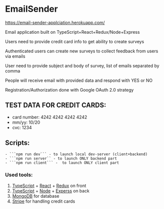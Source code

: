 # EmailSender
https://email-sender-applciation.herokuapp.com/

Email application built on TypeScript+React+Redux/Node+Express

Users need to provide credit card info to get ability to create surveys

Authenticated users can create new surveys to collect feedback from users via emails

User need to provide subject and body of survey, list of emails separated by comma 

People will receive email with provided data and respond with YES or NO

Registration/Authorization done with Google OAuth 2.0 strategy

## TEST DATA FOR CREDIT CARDS:
  - card number: 4242 4242 4242 4242
  - mm/yy: 10/20
  - cvc: 1234
  
## Scripts:
    - ```npm run dev``` - to launch local dev-server (client+backend)
    - ```npm run server`` - to launch ONLY backend part
    - ```npm run client``` -  to launch ONLY client part

### Used tools:
  1. [TypeScript](https://typescriptlang.org) + [React](https://reactjs.org/) + [Redux](https://redux.js.org/) on front
  2. [TypeScript](https://typescriptlang.org) + [Node](https://nodejs.org/) + [Experss](https://expressjs.com/) on back
  3. [MongoDB](https://www.mongodb.com/) for database
  4. [Stripe](https://stripe.com/) for handling credit cards 
